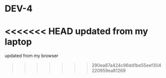 # DEV-4
<<<<<<< HEAD
updated from my laptop
=======
updated from my browser
>>>>>>> 290ea87a424c96dd1be55eef304220959ea81269
